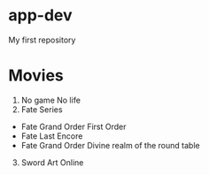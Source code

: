 # app-dev
My first repository
# **Movies**
1. No game No life
2. Fate Series
- Fate Grand Order First Order
- Fate Last Encore
- Fate Grand Order Divine realm of the round table
3. Sword Art Online

